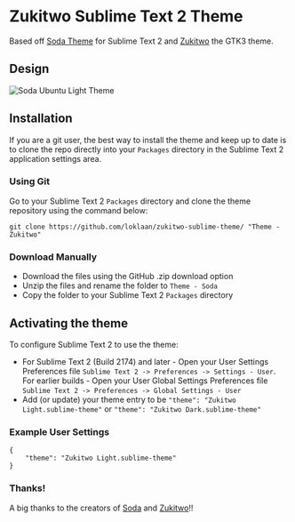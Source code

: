# Zukitwo Sublime Text 2 Theme

Based off [Soda Theme](https://github.com/buymeasoda/soda-theme) for Sublime Text 2 and [Zukitwo](http://lassekongo83.deviantart.com/art/Zukitwo-203936861) the GTK3 theme.

## Design

![Soda Ubuntu Light Theme](https://github.com/loklaan/zukitwo-sublime-theme/raw/gh-pages/images/zlight.png)

## Installation

If you are a git user, the best way to install the theme and keep up to date is to clone the repo directly into your `Packages` directory in the Sublime Text 2 application settings area.

### Using Git

Go to your Sublime Text 2 `Packages` directory and clone the theme repository using the command below:

    git clone https://github.com/loklaan/zukitwo-sublime-theme/ "Theme - Zukitwo"

### Download Manually

* Download the files using the GitHub .zip download option
* Unzip the files and rename the folder to `Theme - Soda`
* Copy the folder to your Sublime Text 2 `Packages` directory

## Activating the theme

To configure Sublime Text 2 to use the theme:

* For Sublime Text 2 (Build 2174) and later - Open your User Settings Preferences file `Sublime Text 2 -> Preferences -> Settings - User`. For earlier builds - Open your User Global Settings Preferences file `Sublime Text 2 -> Preferences -> Global Settings - User`
* Add (or update) your theme entry to be `"theme": "Zukitwo Light.sublime-theme"` or `"theme": "Zukitwo Dark.sublime-theme"`

### Example User Settings

    {
        "theme": "Zukitwo Light.sublime-theme"
    }

### Thanks!

A big thanks to the creators of [Soda](https://github.com/buymeasoda) and [Zukitwo](http://lassekongo83.deviantart.com)!!